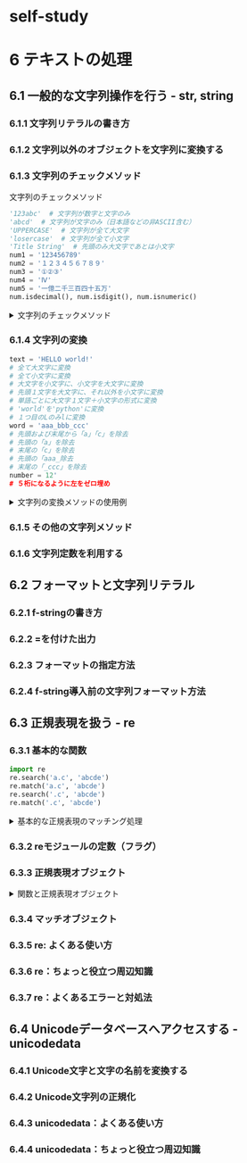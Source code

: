 # self-study
# 6 テキストの処理
## 6.1 一般的な文字列操作を行う - str, string
### 6.1.1 文字列リテラルの書き方
### 6.1.2 文字列以外のオブジェクトを文字列に変換する
### 6.1.3 文字列のチェックメソッド
文字列のチェックメソッド

```python
'123abc'  # 文字列が数字と文字のみ
'abcd'  # 文字列が文字のみ（日本語などの非ASCII含む）
'UPPERCASE'  # 文字列が全て大文字
'losercase'  # 文字列が全て小文字
'Title String'  # 先頭のみ大文字であとは小文字
num1 = '123456789'
num2 = '１２３４５６７８９'
num3 = '①②③'
num4 = 'Ⅳ'
num5 = '一億二千三百四十五万'
num.isdecimal(), num.isdigit(), num.isnumeric()
```
<details>
<summary>
文字列のチェックメソッド
</summary>

```python
'123abc'.isalnum()  # 文字列が数字と文字のみ
'abcd'.isalpha()  # 文字列が文字のみ（日本語などの非ASCII含む）
'UPPERCASE'.isupper()  # 文字列が全て大文字
'losercase'.islower()  # 文字列が全て小文字
'Title String'.istitle  # 先頭のみ大文字であとは小文字
num1.isdecimal(), num1.isdigit(), num1.isnumeric()
'''
(True, True, True)
'''
num2.isdecimal(), num2.isdigit(), num2.isnumeric()
'''
(True, True, True)
'''
num3.isdecimal(), num3.isdigit(), num3.isnumeric()
'''
(False, True, True)
'''
num4.isdecimal(), num4.isdigit(), num4.isnumeric()
'''
(False, False, True)
'''
num5.isdecimal(), num5.isdigit(), num5.isnumeric()
'''
(False, False, True)
'''
```
</details>

### 6.1.4 文字列の変換

```python
text = 'HELLO world!'
# 全て大文字に変換
# 全て小文字に変換
# 大文字を小文字に、小文字を大文字に変換
# 先頭１文字を大文字に、それ以外を小文字に変換
# 単語ごとに大文字１文字＋小文字の形式に変換
# 'world'を'python'に変換
# １つ目のLのみlに変換
word = 'aaa_bbb_ccc'
# 先頭および末尾から「a」「c」を除去
# 先頭の「a」を除去
# 末尾の「c」を除去
# 先頭の「aaa_除去
# 末尾の「_ccc」を除去
number = 12'
# ５桁になるように左をゼロ埋め

```

<details>
<summary>
文字列の変換メソッドの使用例
</summary>

```python
text.upper()
text.lower()
text.swapcase()
text.title()
text.replace('world', 'python')
text.replace('L', 'l', 1)
word.strip('ac')
word.lstrip('a')
word.rstrip('c')
word.removeprefix('aaa_')
word.removesuffix('_ccc')
number.zfill(5)
```
</details>

### 6.1.5 その他の文字列メソッド
### 6.1.6 文字列定数を利用する

## 6.2 フォーマットと文字列リテラル
### 6.2.1 f-stringの書き方
### 6.2.2 =を付けた出力
### 6.2.3 フォーマットの指定方法
### 6.2.4 f-string導入前の文字列フォーマット方法

## 6.3 正規表現を扱う - re
### 6.3.1 基本的な関数

```python
import re
re.search('a.c', 'abcde')
re.match('a.c', 'abcde')
re.search('.c', 'abcde')
re.match('.c', 'abcde')
```

<details>
<summary>
基本的な正規表現のマッチング処理
</summary>

```python
'''
<re.Match object; span=(0, 3), match='abc'>
<re.Match object; span=(0, 3), match='abc'>
<re.Match object; span=(1, 3), match='bc'>
Noneを返す
'''
```
</details>

### 6.3.2 reモジュールの定数（フラグ）
### 6.3.3 正規表現オブジェクト

<details>
<summary>
関数と正規表現オブジェクト
</summary>

```python
import re
pattern = re.compile('a.c')
pattern.search('abcde')
pattern.match('abcde')
```
</details>

### 6.3.4 マッチオブジェクト
### 6.3.5 re: よくある使い方
### 6.3.6 re：ちょっと役立つ周辺知識
### 6.3.7 re：よくあるエラーと対処法

## 6.4 Unicodeデータベースへアクセスする - unicodedata
### 6.4.1 Unicode文字と文字の名前を変換する
### 6.4.2 Unicode文字列の正規化
### 6.4.3 unicodedata：よくある使い方
### 6.4.4 unicodedata：ちょっと役立つ周辺知識
